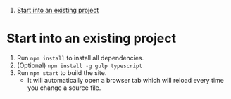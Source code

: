 1. [Start into an existing project](#start-into-an-existing-project)


# Start into an existing project

1. Run `npm install` to install all dependencies.
2. (Optional) `npm install -g gulp typescript`
3. Run `npm start` to build the site.
    * It will automatically open a browser tab which will reload every time you change a source file.
